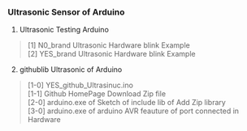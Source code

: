 ### Ultrasonic Sensor of Arduino
1. Ultrasonic Testing Arduino
> [1] N0_brand Ultrasonic Hardware blink Example<br>
> [2] YES_brand Ultrasonic Hardware blink Example<br>
2. githublib Ultrasonic of Arduino
> [1-0] YES_github_Ultrasinuc.ino <br>
> [1-1] Github HomePage Download Zip file <br>
> [2-0] arduino.exe of Sketch of include lib of Add Zip library <br> 
> [3-0] arduino.exe of arduino AVR feauture of port connected in Hardware<br>